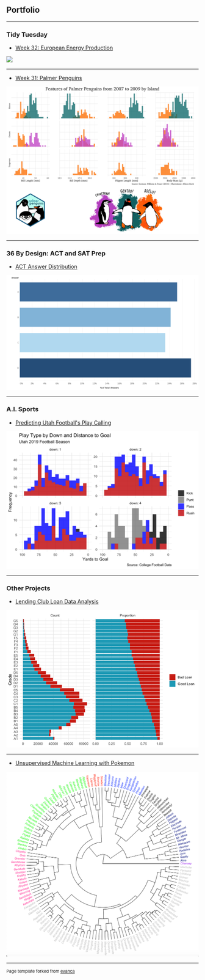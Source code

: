 ## Portfolio

---

### Tidy Tuesday

- [Week 32: European Energy Production](https://github.com/Kazink36/tidyTuesday/tree/master/2020-08-04%20Energy)
<img src="images/energy.gif?raw=true"/>

---

- [Week 31: Palmer Penguins](https://github.com/Kazink36/tidyTuesday/tree/master/2020-07-28%20Penguins)
<img src="images/palmer_penguins.png?raw=true"/>

---

### 36 By Design: ACT and SAT Prep

- [ACT Answer Distribution](https://public.tableau.com/profile/jared.lee6556#!/vizhome/ACTAnswerDistr/Sheet1)
<img src="images/ACTanswers.png?raw=true"/>

---

### A.I. Sports

- [Predicting Utah Football's Play Calling](/pdf/footballPlayCall.html)
<img src="images/playCallPreview.png?raw=true"/>

---

### Other Projects

- [Lending Club Loan Data Analysis](/pdf/loans.html)
<img src="images/loansPreview.png?raw=true"/>

---

- [Unsupervised Machine Learning with Pokemon](/pdf/pokemonClustering.html)
<img src="images/pokemonPreview.png?raw-true"/>

---
<p style="font-size:11px">Page template forked from <a href="https://github.com/evanca/quick-portfolio">evanca</a></p>
<!-- Remove above link if you don't want to attibute -->
